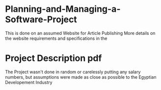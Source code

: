 # Planning-and-Managing-a-Software-Project
This is done on an assumed Website for Article Publishing
More details on the website requirements and specifications in the 
# Project Description pdf
The Project wasn't done in random or carelessly putting any salary numbers, but assumptions were made as close as possible to the Egyptian Developement Industry
